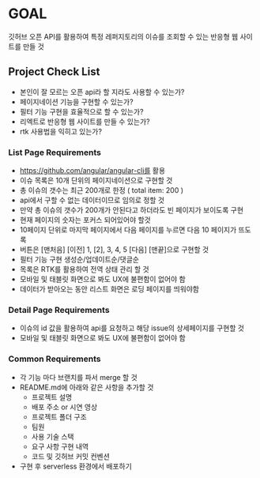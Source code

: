 # GOAL

깃허브 오픈 API를 활용하여
특정 레퍼지토리의 이슈를
조회할 수 있는 반응형 웹 사이트를 만들 것

## Project Check List

- 본인이 잘 모르는 오픈 api라 할 지라도 사용할 수 있는가?
- 페이지네이션 기능을 구현할 수 있는가?
- 필터 기능 구현을 효율적으로 할 수 있는가?
- 리엑트로 반응형 웹 사이트를 만들 수 있는가?
- rtk 사용법을 익히고 있는가?

### List Page Requirements

- https://github.com/angular/angular-cli를 활용
- 이슈 목록은 10개 단위의 페이지네이션으로 구현할 것
- 총 이슈의 갯수는 최근 200개로 한정 ( total item: 200 )
- api에서 구할 수 없는 데이터이므로 임의로 정할 것
- 만약 총 이슈의 갯수가 200개가 안된다고 하더라도 빈 페이지가 보이도록 구현
- 현재 페이지의 숫자는 포커스 되어있어야 할것
- 10페이지 단위로 마지막 페이지에서 다음 페이지를 누르면 다음 10 페이지가 뜨도록
- 버튼은 [맨처음] [이전] 1, [2], 3, 4, 5 [다음] [맨끝]으로 구현할 것
- 필터 기능 구현 생성순/업데이트순/댓글순
- 목록은 RTK를 활용하여 전역 상태 관리 할 것
- 모바일 및 태블릿 화면으로 봐도 UX에 불편함이 없어야 함
- 데이터가 받아오는 동안 리스트 화면은 로딩 페이지를 띄워야함

### Detail Page Requirements

- 이슈의 id 값을 활용하여 api를 요청하고 해당 issue의 상세페이지를 구현할 것
- 모바일 및 태블릿 화면으로 봐도 UX에 불편함이 없어야 함

### Common Requirements

- 각 기능 마다 브랜치를 파서 merge 할 것
- README.md에 아래와 같은 사항을 추가할 것
  - 프로젝트 설명
  - 배포 주소 or 시연 영상
  - 프로젝트 폴더 구조
  - 팀원
  - 사용 기술 스택
  - 요구 사항 구현 내역
  - 코드 및 깃허브 커밋 컨벤션
- 구현 후 serverless 환경에서 배포하기
